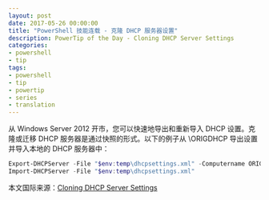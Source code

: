 ```yaml
---
layout: post
date: 2017-05-26 00:00:00
title: "PowerShell 技能连载 - 克隆 DHCP 服务器设置"
description: PowerTip of the Day - Cloning DHCP Server Settings
categories:
- powershell
- tip
tags:
- powershell
- tip
- powertip
- series
- translation
---
```

从 Windows Server 2012 开市，您可以快速地导出和重新导入 DHCP 设置。克隆或迁移 DHCP 服务器是通过快照的形式。以下的例子从 \\ORIGDHCP 导出设置并导入本地的 DHCP 服务器中：

```powershell
Export-DHCPServer -File "$env:temp\dhcpsettings.xml" -Computername ORIGDHCP
Import-DHCPServer -File "$env:temp\dhcpsettings.xml"
```

<!--more-->
本文国际来源：[Cloning DHCP Server Settings](http://community.idera.com/powershell/powertips/b/tips/posts/cloning-dhcp-server-settings)
